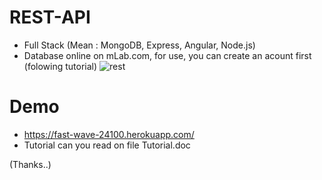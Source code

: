 # REST-API
  - Full Stack (Mean : MongoDB, Express, Angular, Node.js)
  - Database online on mLab.com, for use, you can create an acount first (folowing tutorial)
 ![rest](https://user-images.githubusercontent.com/35361878/35604039-d21b0582-0672-11e8-9a64-30604daea9ad.png)
 # Demo
  - https://fast-wave-24100.herokuapp.com/
  - Tutorial can you read on file Tutorial.doc
  
  (Thanks..)
